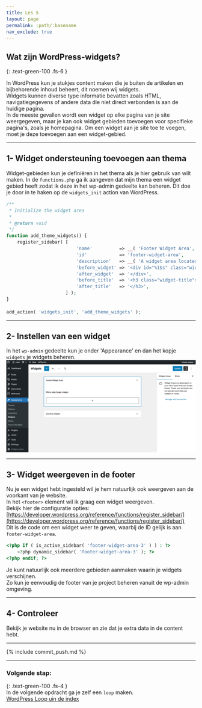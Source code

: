 ```yaml
---
title: Les 5
layout: page 
permalink: :path/:basename 
nav_exclude: true
---
```


## Wat zijn WordPress-widgets?
{: .text-green-100 .fs-6 }

In WordPress kun je stukjes content maken die je buiten de artikelen en bijbehorende inhoud beheert, dit noemen wij widgets.  
Widgets kunnen diverse type informatie bevatten zoals HTML, navigatiegegevens of andere data die niet direct verbonden is aan de huidige pagina.  
In de meeste gevallen wordt een widget op elke pagina van je site weergegeven, maar je kan ook widget gebieden toevoegen voor specifieke pagina's, zoals je homepagina.
Om een widget aan je site toe te voegen, moet je deze toevoegen aan een widget-gebied. 

---
## 1- Widget ondersteuning toevoegen aan thema
Widget-gebieden kun je definiëren in het thema als je hier gebruik van wilt maken.
In de `functions.php` ga ik aangeven dat mijn thema een widget gebied heeft zodat ik deze in het wp-admin gedeelte kan beheren.
Dit doe je door in te haken op de `widgets_init` action van WordPress. 
```php
/**
 * Initialize the widget area
 * 
 * @return void
 */
function add_theme_widgets() {
	register_sidebar( [
		                  'name'          => __( 'Footer Widget Area', 'Text_Domain' ),
		                  'id'            => 'footer-widget-area',
		                  'description'   => __( 'A widget area located in the footer.', 'Text_Domain' ),
		                  'before_widget' => '<div id="%1$s" class="widget-container %2$s">',
		                  'after_widget'  => '</div>',
		                  'before_title'  => '<h3 class="widget-title">',
		                  'after_title'   => '</h3>',
	                  ] );
}

add_action( 'widgets_init', 'add_theme_widgets' );
```

---
## 2- Instellen van een widget
In het `wp-admin` gedeelte kun je onder 'Appearance' en dan het kopje `widgets` je widgets beheren.  
![widgets.png](images%2Fwidgets.png)

---
## 3- Widget weergeven in de footer
Nu je een widget hebt ingesteld wil je hem natuurlijk ook weergeven aan de voorkant van je website.  
In het `<footer>` element wil ik graag een widget weergeven.  
Bekijk hier de configuratie opties: [https://developer.wordpress.org/reference/functions/register_sidebar/](https://developer.wordpress.org/reference/functions/register_sidebar/)  
Dit is de code om een widget weer te geven, waarbij de ID gelijk is aan `footer-widget-area`.  
```php
<?php if ( is_active_sidebar( 'footer-widget-area-3' ) ) : ?>
    <?php dynamic_sidebar( 'footer-widget-area-3' ); ?>
<?php endif; ?>
```
Je kunt natuurlijk ook meerdere gebieden aanmaken waarin je widgets verschijnen.  
Zo kun je eenvoudig de footer van je project beheren vanuit de wp-admin omgeving.

---
## 4- Controleer
Bekijk je website nu in de browser en zie dat je extra data in de content hebt.

---

{% include commit_push.md %}

---
### Volgende stap:
{: .text-green-100 .fs-4 }  
In de volgende opdracht ga je zelf een `loop` maken.  
[WordPress Loop uin de index](index_loop)

